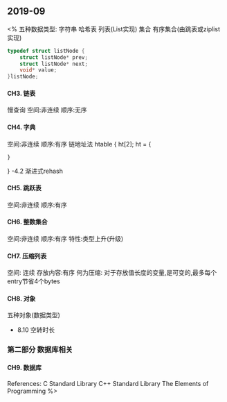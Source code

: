 ## 2019-09
<%
五种数据类型:
    字符串
    哈希表
    列表(List实现)
    集合
    有序集合(由跳表或ziplist实现)
~~~C
typedef struct listNode {
    struct listNode* prev;
    struct listNode* next;
    void* value;
}listNode;

~~~
#### CH3. 链表
慢查询
空间:非连续
顺序:无序

#### CH4. 字典
空间:非连续
顺序:有序
链地址法
htable {
    ht[2];
    ht = {

    }
}
-4.2 渐进式rehash

#### CH5. 跳跃表
空间:非连续
顺序:有序

#### CH6. 整数集合
空间:非连续
顺序:有序
特性:类型上升(升级)

#### CH7. 压缩列表
空间: 连续
存放内容:有序
何为压缩: 对于存放值长度的变量,是可变的,最多每个entry节省4个bytes

#### CH8. 对象
五种对象(数据类型)
- 8.10 空转时长

### 第二部分 数据库相关
#### CH9. 数据库


References:
    C Standard Library
    C++ Standard Library
    The Elements of Programming
%>